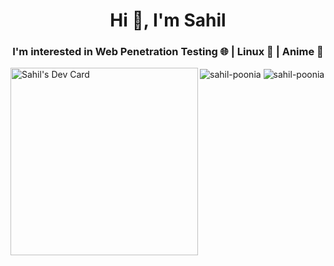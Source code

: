 
<h1 align="center">Hi 👋, I'm Sahil</h1>
<h3 align="center">I'm interested in Web Penetration Testing 🌐 | Linux 🐧 | Anime 👾</h3>

<img align="left" src="https://api.daily.dev/devcards/2547b70d36244d37ad6840cdae6b0cf0.png?r=x5k" width="300" alt="Sahil's Dev Card"/>

<img align="center" margin="10" src="https://github-readme-stats.vercel.app/api?username=sahil-poonia&show_icons=true&theme=tokyonight&locale=en" alt="sahil-poonia" />

<img align="center" src="https://github-readme-streak-stats.herokuapp.com/?user=sahil-poonia&theme=dark" alt="sahil-poonia" />
